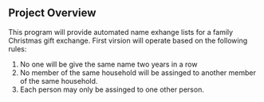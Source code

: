 ## Project Overview

This program will provide automated name exhange lists for a family Christmas gift exchange. First virsion will operate based on the following rules:

1. No one will be give the same name two years in a row
2. No member of the same household will be assinged to another member of the same household.
3. Each person may only be assinged to one other person.